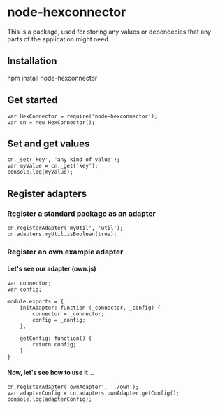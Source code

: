 # node-hexconnector

This is a package, used for storing any values or dependecies that any parts of the application might need.

## Installation

npm install node-hexconnector

## Get started

```
var HexConnector = require('node-hexconnector');
var cn = new HexConnector();
```

## Set and get values

```
cn._set('key', 'any kind of value');
var myValue = cn._get('key');
console.log(myValue);
```

## Register adapters

### Register a standard package as an adapter

```
cn.registerAdapter('myUtil', 'util');
cn.adapters.myUtil.isBoolean(true);
```

### Register an own example adapter

#### Let's see our adapter (own.js)

```
var connector;
var config;

module.exports = {
    initAdapter: function (_connector, _config) {
        connector = _connector;
        config = _config;
    },

    getConfig: function() {
        return config;
    }
}
```

#### Now, let's see how to use it...

```
cn.registerAdapter('ownAdapter', './own');
var adapterConfig = cn.adapters.ownAdapter.getConfig();
console.log(adapterConfig);
```
